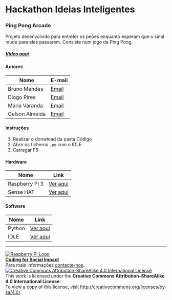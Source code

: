 # Hackathon Ideias Inteligentes

### Ping Pong Arcade

   Projeto desenvolvido para entreter os peões enquanto esperam que o sinal mude para eles passarem. Consiste num jogo de Ping Pong.
  
##### [Vídeo aqui](https://drive.google.com/open?id=0B_pUAOPBkih7cjFueVg2VHZzRE0)  
  
#### Autores  

|Nome  |E-mail  |  
|---|---|    
|Bruno Mendes  |[Email](mailto:mincemeat72@gmail.com)  |  
|Diogo Pires  |[Email](mailto:diogobpires@gmail.com)  |  
|Maria Varanda  |[Email](mailto:brod56@sapo.pt)  |  
|Gelson Almeida  |[Email](mailto:mvaranda88@gmail.com)  |  

#### Instruções

1. Realizar o donwload da pasta Código
2. Abrir os ficheros `.py` com o IDLE
3. Carregar F5

#### Hardware  

|Nome  |Link  |  
|---|---|    
|Raspberry Pi 3  |[Ver aqui](http://www.raspberrypi.org)  |  
|Sense HAT  |[Ver aqui](http://www.raspberrypi.org/products/sense-hat/)  |  

#### Software  

|Nome  |Link  |  
|---|---|    
|Python  |[Ver aqui](http://www.python.org)  |
|IDLE  |[Ver aqui](http://www.python.org)  |  


***  
[![Raspberry Pi Logo](https://upload.wikimedia.org/wikipedia/en/thumb/c/cb/Raspberry_Pi_Logo.svg/50px-Raspberry_Pi_Logo.svg.png)](http://raspberrypi.org)   
[**Coding for Social Impact**](http://codingforsocialimpact.fe.up.pt)  
Para mais informações [contacte-nos](mailto:hello@codingforsocialimpact.org.com).  
[![Creative Commons Attribution-ShareAlike 4.0 International License](https://licensebuttons.net/l/by-sa/4.0/88x31.png)](http://creativecommons.org/licenses/by-sa/4.0/)  
This work is licensed under the **Creative Commons Attribution-ShareAlike 4.0 International License**.  
To view a copy of this license, visit http://creativecommons.org/licenses/by-sa/4.0/.  
